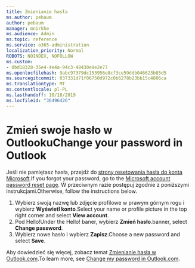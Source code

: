 ```yaml
---
title: Zmienianie hasła
ms.author: pebaum
author: pebaum
manager: mnirkhe
ms.audience: Admin
ms.topic: reference
ms.service: o365-administration
localization_priority: Normal
ROBOTS: NOINDEX, NOFOLLOW
ms.custom:
- 0bd18328-35e4-4e4a-94c3-48430e8e2e77
ms.openlocfilehash: 9abc97379dc153956e8cf3ce59ddb046623b85d5
ms.sourcegitcommit: 037331d71f06750d972c0b6278b23bb15c4806ca
ms.translationtype: MT
ms.contentlocale: pl-PL
ms.lasthandoff: 10/18/2019
ms.locfileid: "36496426"
---
```

# <a name="change-your-password-in-outlook"></a><span data-ttu-id="e3019-102">Zmień swoje hasło w Outlooku</span><span class="sxs-lookup"><span data-stu-id="e3019-102">Change your password in Outlook</span></span>

<span data-ttu-id="e3019-103">Jeśli nie pamiętasz hasła, przejdź do [strony resetowania hasła do konta Microsoft](https://go.microsoft.com/fwlink/p/?linkid=841909).</span><span class="sxs-lookup"><span data-stu-id="e3019-103">If you forgot your password, go to the [Microsoft account password reset page](https://go.microsoft.com/fwlink/p/?linkid=841909).</span></span> <span data-ttu-id="e3019-104">W przeciwnym razie postępuj zgodnie z poniższymi instrukcjami.</span><span class="sxs-lookup"><span data-stu-id="e3019-104">Otherwise, follow the instructions below.</span></span>
  
1. <span data-ttu-id="e3019-105">Wybierz swoją nazwę lub zdjęcie profilowe w prawym górnym rogu i wybierz **Wyświetl konto**.</span><span class="sxs-lookup"><span data-stu-id="e3019-105">Select your name or profile picture in the top right corner and select **View account**.</span></span>
2. <span data-ttu-id="e3019-106">Pod Hello!</span><span class="sxs-lookup"><span data-stu-id="e3019-106">Under the Hello!</span></span> <span data-ttu-id="e3019-107">baner, wybierz **Zmień hasło**.</span><span class="sxs-lookup"><span data-stu-id="e3019-107">banner, select **Change password**.</span></span>
3. <span data-ttu-id="e3019-108">Wybierz nowe hasło i wybierz **Zapisz**.</span><span class="sxs-lookup"><span data-stu-id="e3019-108">Choose a new password and select **Save**.</span></span>

<span data-ttu-id="e3019-109">Aby dowiedzieć się więcej, zobacz temat [Zmienianie hasła w Outlook.com](https://support.office.com/article/2138d690-811c-4545-b2f3-e4dbe80c9735.aspx).</span><span class="sxs-lookup"><span data-stu-id="e3019-109">To learn more, see [Change my password in Outlook.com](https://support.office.com/article/2138d690-811c-4545-b2f3-e4dbe80c9735.aspx).</span></span>